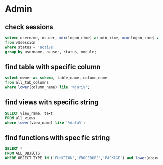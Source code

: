 # Admin

## check sessions
```sql
select username, osuser, min(logon_time) as min_time, max(logon_time) as max_time, status, module, count(*) as sessions
from v$session 
where status = 'active'
group by username, osuser, status, module;
```

## find table with specific column
```sql
select owner as schema, table_name, column_name 
from all_tab_columns 
where lower(column_name) like '%juri%';
```

## find views with specific string
```sql
SELECT view_name, text
FROM all_views
where lower(view_name) like '%data%';
```

## find functions with specific string
```sql
SELECT * 
FROM ALL_OBJECTS 
WHERE OBJECT_TYPE IN ('FUNCTION','PROCEDURE','PACKAGE') and lower(object_name) like '%data%';
```

